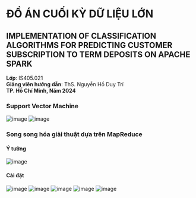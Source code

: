 # ĐỒ ÁN CUỐI KỲ DỮ LIỆU LỚN
## IMPLEMENTATION OF CLASSIFICATION ALGORITHMS FOR PREDICTING CUSTOMER SUBSCRIPTION TO TERM DEPOSITS ON APACHE SPARK

**Lớp**: IS405.021  
**Giảng viên hướng dẫn**: ThS. Nguyễn Hồ Duy Trí  
**TP. Hồ Chí Minh, Năm 2024**

### Support Vector Machine

![image](https://github.com/user-attachments/assets/e4aedb4c-7cd6-4835-8eba-b4da58909796)
![image](https://github.com/user-attachments/assets/e1b3fdf1-04de-4279-877d-28a398e79fd6)

### Song song hóa giải thuật dựa trên MapReduce
#### Ý tưởng

![image](https://github.com/user-attachments/assets/e5fc65bb-bb42-4e0a-ab27-b7d9ac524cfc)

#### Cài đặt

![image](https://github.com/user-attachments/assets/ac9889c3-44e8-49f3-a5da-04dfe5c12931)
![image](https://github.com/user-attachments/assets/e8a5c5f8-b03f-4906-8d5b-d2ad824958a6)
![image](https://github.com/user-attachments/assets/c9d47bb7-6d07-48e0-83d2-9dba5c844385)
![image](https://github.com/user-attachments/assets/810939fd-c39d-4342-b75c-25632ec21146)
![image](https://github.com/user-attachments/assets/de4f669c-7a64-4119-bde9-2c93395ed91c)
